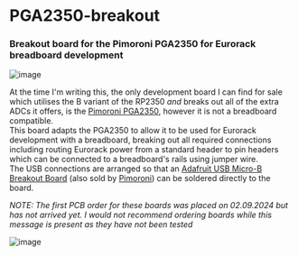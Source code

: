 # PGA2350-breakout
### Breakout board for the Pimoroni PGA2350 for Eurorack breadboard development

![image](https://github.com/user-attachments/assets/f13c7844-6c97-4d8e-98f1-39c315df7998)

At the time I'm writing this, the only development board I can find for sale which utilises the B variant of the RP2350 *and* breaks out all of the extra ADCs it offers, is the [Pimoroni PGA2350](https://shop.pimoroni.com/products/pga2350?variant=42092629229651), however it is not a breadboard compatible.  
This board adapts the PGA2350 to allow it to be used for Eurorack development with a breadboard, breaking out all required connections including routing Eurorack power from a standard header to pin headers which can be connected to a breadboard's rails using jumper wire.  
The USB connections are arranged so that an [Adafruit USB Micro-B Breakout Board](https://www.adafruit.com/product/1833) (also sold by [Pimoroni](https://shop.pimoroni.com/products/adafruit-usb-micro-b-breakout-board?variant=821196557)) can be soldered directly to the board.

*NOTE: The first PCB order for these boards was placed on 02.09.2024 but has not arrived yet. I would not recommend ordering boards while this message is present as they have not been tested*


![image](https://github.com/user-attachments/assets/68b4f18e-9988-44c4-aa9e-b8ee314470f0)
